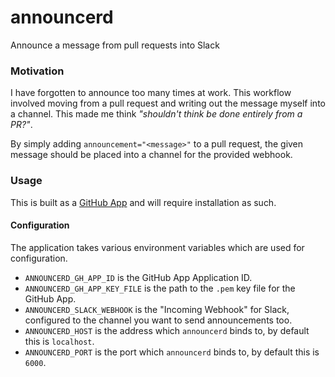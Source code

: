 # announcerd

Announce a message from pull requests into Slack

### Motivation

I have forgotten to announce too many times at work. This workflow involved moving from a pull
request and writing out the message myself into a channel. This made me think *"shouldn't think be done entirely from a PR?"*.

By simply adding `announcement="<message>"` to a pull request, the given message should be placed into a channel for the provided webhook.

### Usage

This is built as a [GitHub App](https://docs.github.com/en/developers/apps/getting-started-with-apps/about-apps) and will require installation as such.

#### Configuration

The application takes various environment variables which are used for configuration.

* `ANNOUNCERD_GH_APP_ID` is the GitHub App Application ID.
* `ANNOUNCERD_GH_APP_KEY_FILE` is the path to the `.pem` key file for the GitHub App.
* `ANNOUNCERD_SLACK_WEBHOOK` is the "Incoming Webhook" for Slack, configured to the channel you want to send announcements too.
* `ANNOUNCERD_HOST` is the address which `announcerd` binds to, by default this is `localhost`.
* `ANNOUNCERD_PORT` is the port which `announcerd` binds to, by default this is `6000`.

